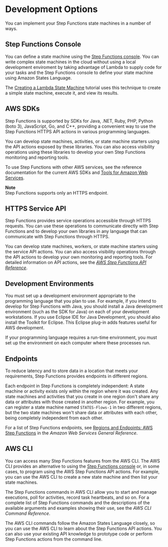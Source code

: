 # Development Options<a name="development-options"></a>

You can implement your Step Functions state machines in a number of ways\.

## Step Functions Console<a name="development-options-console"></a>

You can define a state machine using the [Step Functions console](https://console.aws.amazon.com/states/home?region=us-east-1#/)\. You can write complex state machines in the cloud without using a local development enviroment by taking advantage of Lambda to supply code for your tasks and the Step Functions console to define your state machine using Amazon States Language\.

The [Creating a Lambda State Machine](tutorial-creating-lambda-state-machine.md) tutorial uses this technique to create a simple state machine, execute it, and view its results\.

## AWS SDKs<a name="development-options-aws-sdk"></a>

Step Functions is supported by SDKs for Java, \.NET, Ruby, PHP, Python \(boto 3\), JavaScript, Go, and C\+\+, providing a convenient way to use the Step Functions HTTPS API actions in various programming languages\.

You can develop state machines, activities, or state machine starters using the API actions exposed by these libraries\. You can also access visibility operations using these libraries to develop your own Step Functions monitoring and reporting tools\.

To use Step Functions with other AWS services, see the reference documentation for the current AWS SDKs and [Tools for Amazon Web Services](http://aws.amazon.com/tools/)\.

**Note**  
Step Functions supports only an HTTPS endpoint\.

## HTTPS Service API<a name="development-options-service-api"></a>

Step Functions provides service operations accessible through HTTPS requests\. You can use these operations to communicate directly with Step Functions and to develop your own libraries in any language that can communicate with Step Functions through HTTPS\.

You can develop state machines, workers, or state machine starters using the service API actions\. You can also access visibility operations through the API actions to develop your own monitoring and reporting tools\. For detailed information on API actions, see the *[AWS Step Functions API Reference](http://docs.aws.amazon.com/step-functions/latest/apireference/)*\.

## Development Environments<a name="development-options-environments"></a>

You must set up a development environment appropriate to the programming language that you plan to use\. For example, if you intend to develop for Step Functions with Java, you should install a Java development environment \(such as the SDK for Java\) on each of your development workstations\. If you use Eclipse IDE for Java Development, you should also install the Toolkit for Eclipse\. This Eclipse plug\-in adds features useful for AWS development\.

If your programming language requires a run\-time environment, you must set up the environment on each computer where these processes run\.

## Endpoints<a name="development-options-endpoints"></a>

To reduce latency and to store data in a location that meets your requirements, Step Functions provides endpoints in different regions\.

Each endpoint in Step Functions is completely independent: A state machine or activity exists only within the region where it was created\. Any state machines and activities that you create in one region don't share any data or attributes with those created in another region\. For example, you can register a state machine named `STATES-Flows-1` in two different regions, but the two state machines won't share data or attributes with each other, being completely independent from each other\.

For a list of Step Functions endpoints, see [Regions and Endpoints: AWS Step Functions](http://docs.aws.amazon.com/general/latest/gr/rande.html#step-functions_region) in the *Amazon Web Services General Reference*\.

## AWS CLI<a name="development-options-aws-cli"></a>

You can access many Step Functions features from the AWS CLI\. The AWS CLI provides an alternative to using the [Step Functions console](https://console.aws.amazon.com/states/home?region=us-east-1#/) or, in some cases, to program using the AWS Step Functions API actions\. For example, you can use the AWS CLI to create a new state machine and then list your state machines\.

The Step Functions commands in AWS CLI allow you to start and manage executions, poll for activities, record task heartbeats, and so on\. For a complete list of Step Functions commands and the descriptions of the available arguments and examples showing their use, see the *AWS CLI Command Reference*\.

The AWS CLI commands follow the Amazon States Language closely, so you can use the AWS CLI to learn about the Step Functions API actions\. You can also use your existing API knowledge to prototype code or perform Step Functions actions from the command line\.
